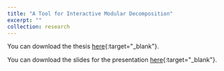 ```yaml
---
title: "A Tool for Interactive Modular Decomposition"
excerpt: ""
collection: research
---
```


You can download the thesis [here](/files/Bachelor_Thesis.pdf){:target="_blank"}.

You can download the slides for the presentation [here](/files/slides/BachelorThesis_Slides.pdf){:target="_blank"}.
